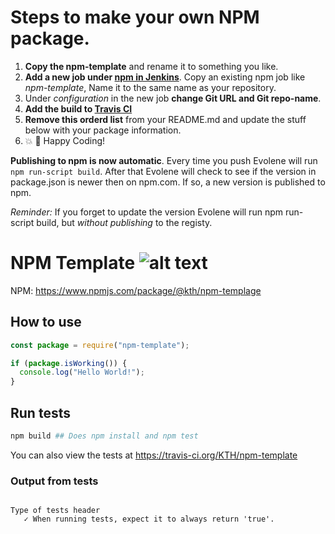 # Steps to make your own NPM package.

1. **Copy the npm-template** and rename it to something you like.
2. **Add a new job under [npm in Jenkins](https://build.sys.kth.se/view/npm/)**. Copy an existing npm job like _npm-template_, Name it to the same name as your repository.
3. Under _configuration_ in the new job **change Git URL and Git repo-name**.
4. **Add the build to [Travis CI](https://travis-ci.org/organizations/KTH/repositories)**
5. **Remove this orderd list** from your README.md and update the stuff below with your package information.
6. 💥 🎉 Happy Coding!

**Publishing to npm is now automatic**. Every time you push Evolene will run `npm run-script build`. After that Evolene will check to see if the version in package.json is newer then on npm.com. If so, a new version is published to npm.

*Reminder:* If you forget to update the version Evolene will run npm run-script build, but *without publishing* to the registy.


# NPM Template ![alt text](https://api.travis-ci.org/KTH/npm-template.svg?branch=master)

NPM: https://www.npmjs.com/package/@kth/npm-templage

## How to use

```javascript
const package = require("npm-template");

if (package.isWorking()) {
  console.log("Hello World!");
}
```

## Run tests

```bash
npm build ## Does npm install and npm test
```

You can also view the tests at https://travis-ci.org/KTH/npm-template

### Output from tests

```text

Type of tests header
   ✓ When running tests, expect it to always return 'true'.

```
